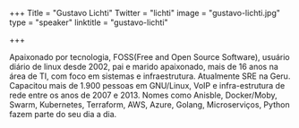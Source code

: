 +++
Title = "Gustavo Lichti"
Twitter = "lichti"
image = "gustavo-lichti.jpg"
type = "speaker"
linktitle = "gustavo-lichti"

+++

Apaixonado por tecnologia, FOSS(Free and Open Source Software), usuário diário de linux desde 2002, pai e marido apaixonado, mais de 16 anos na área de TI, com foco em sistemas e infraestrutura. Atualmente SRE na Geru. Capacitou mais de 1.900 pessoas em GNU/Linux, VoIP e infra-estrutura de rede entre os anos de 2007 e 2013. Nomes como Anisble, Docker/Moby, Swarm, Kubernetes, Terraform, AWS, Azure, Golang, Microserviços, Python fazem parte do seu dia a dia.
